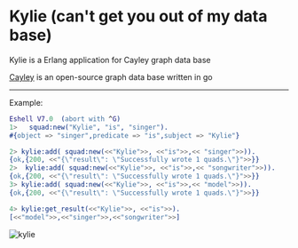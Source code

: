 # Kylie (can't get you out of my data base)

Kylie is a Erlang application for Cayley graph data base

 [Cayley](https://github.com/cayleygraph/cayley/) is an open-source graph data base written in go

---------
Example:
```erlang
Eshell V7.0  (abort with ^G)
1>   squad:new("Kylie", "is", "singer").
#{object => "singer",predicate => "is",subject => "Kylie"}

2> kylie:add( squad:new(<<"Kylie">>, <<"is">>,<< "singer">>)).
{ok,{200, <<"{\"result\": \"Successfully wrote 1 quads.\"}">>}}
2>  kylie:add( squad:new(<<"Kylie">>, <<"is">>,<< "songwriter">>)).
{ok,{200, <<"{\"result\": \"Successfully wrote 1 quads.\"}">>}}
3> kylie:add( squad:new(<<"Kylie">>, <<"is">>,<< "model">>)).
{ok,{200, <<"{\"result\": \"Successfully wrote 1 quads.\"}">>}}

4> kylie:get_result(<<"Kylie">>, <<"is">>).
[<<"model">>,<<"singer">>,<<"songwriter">>]
```
![kylie](https://cloud.githubusercontent.com/assets/6124495/18232603/3f1f34fa-72a9-11e6-8b52-4a2731a4be7c.gif)

